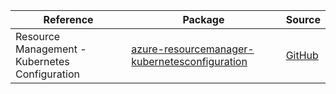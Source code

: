 | Reference | Package | Source |
|---|---|---|
|Resource Management - Kubernetes Configuration|[azure-resourcemanager-kubernetesconfiguration](https://repo1.maven.org/maven2/com/azure/resourcemanager/azure-resourcemanager-kubernetesconfiguration)|[GitHub](https://github.com/Azure/azure-sdk-for-java/blob/main/sdk/kubernetesconfiguration/azure-resourcemanager-kubernetesconfiguration)|
